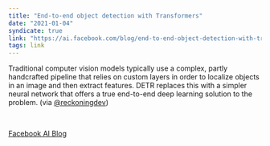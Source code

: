 ```yaml
---
title: "End-to-end object detection with Transformers"
date: "2021-01-04"
syndicate: true
link: "https://ai.facebook.com/blog/end-to-end-object-detection-with-transformers/"
tags: link
---
```


Traditional computer vision models typically use a complex, partly handcrafted pipeline that relies
on custom layers in order to localize objects in an image and then extract features. DETR replaces
this with a simpler neural network that offers a true end-to-end deep learning solution to the
problem. (via [@reckoningdev](https://twitter.com/reckoningdev))

<br/>

[Facebook AI Blog](https://ai.facebook.com/blog/end-to-end-object-detection-with-transformers/)
